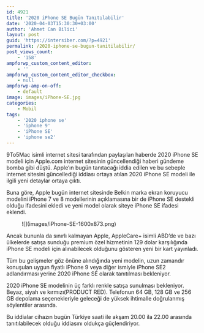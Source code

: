 ```yaml
---
id: 4921
title: '2020 iPhone SE Bugün Tanıtılabilir'
date: '2020-04-03T15:30:30+03:00'
author: 'Ahmet Can Bilici'
layout: post
guid: 'https://intersiber.com/?p=4921'
permalink: /2020-iphone-se-bugun-tanitilabilir/
post_views_count:
    - '158'
ampforwp_custom_content_editor:
    - ''
ampforwp_custom_content_editor_checkbox:
    - null
ampforwp-amp-on-off:
    - default
image: images/iPhone-SE.jpg
categories:
    - Mobil
tags:
    - '2020 iphone se'
    - 'iphone 9'
    - 'iPhone SE'
    - 'iphone se2'
---
```


9To5Mac isimli internet sitesi tarafından paylaşılan haberde 2020 iPhone SE modeli için Apple.com internet sitesinin güncellendiği haberi gündeme bomba gibi düştü. Apple’ın bugün tanıtacağı iddia edilen ve bu sebeple internet sitesini güncellediği iddiası ortaya atılan 2020 iPhone SE modeli ile ilgili yeni detaylar ortaya çıktı.

Buna göre, Apple bugün internet sitesinde Belkin marka ekran koruyucu modelini iPhone 7 ve 8 modellerinin açıklamasına bir de iPhone SE destekli olduğu ifadesini ekledi ve yeni model olarak siteye iPhone SE ifadesi eklendi.

<figure class="wp-block-image size-large">![](images/iPhone-SE-1600x873.png)</figure>Ancak bununla da sınırlı kalmayan Apple, AppleCare+ isimli ABD’de ve bazı ülkelerde satışa sunduğu premium özel hizmetinin 129 dolar karşılığında iPhone SE modeli için alınabilecek olduğunu gösteren yeni bir kart yayınladı.

Tüm bu gelişmeler göz önüne alındığında yeni modelin, uzun zamandır konuşulan uygun fiyatlı iPhone 9 veya diğer ismiyle iPhone SE2 adlandırması yerine 2020 iPhone SE olarak tanıtılması bekleniyor.

2020 iPhone SE modelinin üç farklı renkle satışa sunulması bekleniyor. Beyaz, siyah ve kırmızı(PRODUCT RED). Telefonun 64 GB, 128 GB ve 256 GB depolama seçenekleriyle geleceği de yüksek ihtimalle doğrulanmış söylentiler arasında.

Bu iddialar cihazın bugün Türkiye saati ile akşam 20.00 ila 22.00 arasında tanıtılabilecek olduğu iddiasını oldukça güçlendiriyor.